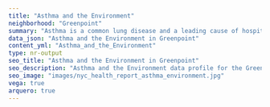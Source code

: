 ```yaml
---
title: "Asthma and the Environment"
neighborhood: "Greenpoint"
summary: "Asthma is a common lung disease and a leading cause of hospitalizations for children under 15 years old. This report provides a summary of asthma indicators by neighborhood. It also describes housing and neighborhood characteristics that can make asthma worse."
data_json: "Asthma and the Environment in Greenpoint"
content_yml: "Asthma_and_the_Environment"
type: nr-output
seo_title: "Asthma and the Environment in Greenpoint"
seo_description: "Asthma and the Environment data profile for the Greenpoint neighborhood of NYC."
seo_image: "images/nyc_health_report_asthma_environment.jpg"
vega: true
arquero: true
---
```


